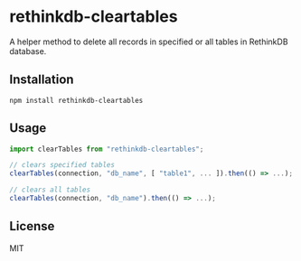 # rethinkdb-cleartables

A helper method to delete all records in specified or all tables in RethinkDB database.

## Installation

```
npm install rethinkdb-cleartables
```

## Usage

```js
import clearTables from "rethinkdb-cleartables";

// clears specified tables
clearTables(connection, "db_name", [ "table1", ... ]).then(() => ...);

// clears all tables
clearTables(connection, "db_name").then(() => ...);
```

## License

MIT

